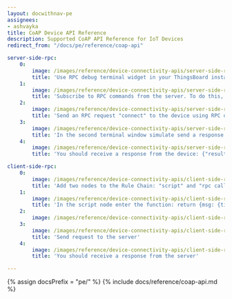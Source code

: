 ```yaml
---
layout: docwithnav-pe
assignees:
- ashvayka
title: CoAP Device API Reference
description: Supported CoAP API Reference for IoT Devices
redirect_from: "/docs/pe/reference/coap-api"

server-side-rpc:
    0:
        image: /images/reference/device-connectivity-apis/server-side-rpc-coap-1-pe.png
        title: 'Use RPC debug terminal widget in your ThingsBoard instance'
    1:
        image: /images/reference/device-connectivity-apis/server-side-rpc-coap-2-pe.png
        title: 'Subscribe to RPC commands from the server. To do this, in the first terminal window send GET request with observe flag'
    2:
        image: /images/reference/device-connectivity-apis/server-side-rpc-coap-3-pe.png
        title: 'Send an RPC request "connect" to the device using RPC debug terminal widget'
    3:
        image: /images/reference/device-connectivity-apis/server-side-rpc-coap-4-pe.png
        title: 'In the second terminal window simulate send a response from the device to the server'
    4:
        image: /images/reference/device-connectivity-apis/server-side-rpc-coap-5-pe.png
        title: 'You should receive a response from the device: {"result":"ok"}'

client-side-rpc:
    0:
        image: /images/reference/device-connectivity-apis/client-side-rpc-1-pe.png
        title: 'Add two nodes to the Rule Chain: "script" and "rpc call reply"'
    1:
        image: /images/reference/device-connectivity-apis/client-side-rpc-2-pe.png
        title: 'In the script node enter the function: return {msg: {time:String(new Date())}, metadata: metadata, msgType: msgType};'
    2:
        image: /images/reference/device-connectivity-apis/client-side-rpc-3-pe.png
    3:
        image: /images/reference/device-connectivity-apis/client-side-rpc-coap-4-pe.png
        title: 'Send request to the server'
    4:
        image: /images/reference/device-connectivity-apis/client-side-rpc-coap-5-pe.png
        title: 'You should receive a response from the server'

---
```


{% assign docsPrefix = "pe/" %}
{% include docs/reference/coap-api.md %}
